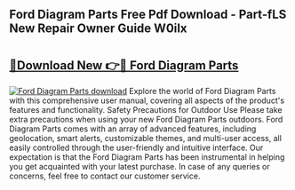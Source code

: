 ## Ford Diagram Parts Free Pdf Download - Part-fLS New Repair Owner Guide W0iIx

# <h2><a href="http://dfn7ii.blite.top/?on=Ford+Diagram+Parts">🔗Download New 👉🔴 Ford Diagram Parts</a></h2>

[![Ford Diagram Parts download](https://i.imgur.com/lujVjoI.png)](http://dfn7ii.blite.top/?on=Ford+Diagram+Parts)
Explore the world of Ford Diagram Parts with this comprehensive user manual, covering all aspects of the product's features and functionality. Safety Precautions for Outdoor Use Please take extra precautions when using your new Ford Diagram Parts outdoors. Ford Diagram Parts comes with an array of advanced features, including geolocation, smart alerts, customizable themes, and multi-user access, all easily controlled through the user-friendly and intuitive interface. Our expectation is that the Ford Diagram Parts has been instrumental in helping you get acquainted with your latest purchase. In case of any queries or concerns, feel free to contact our customer service.

